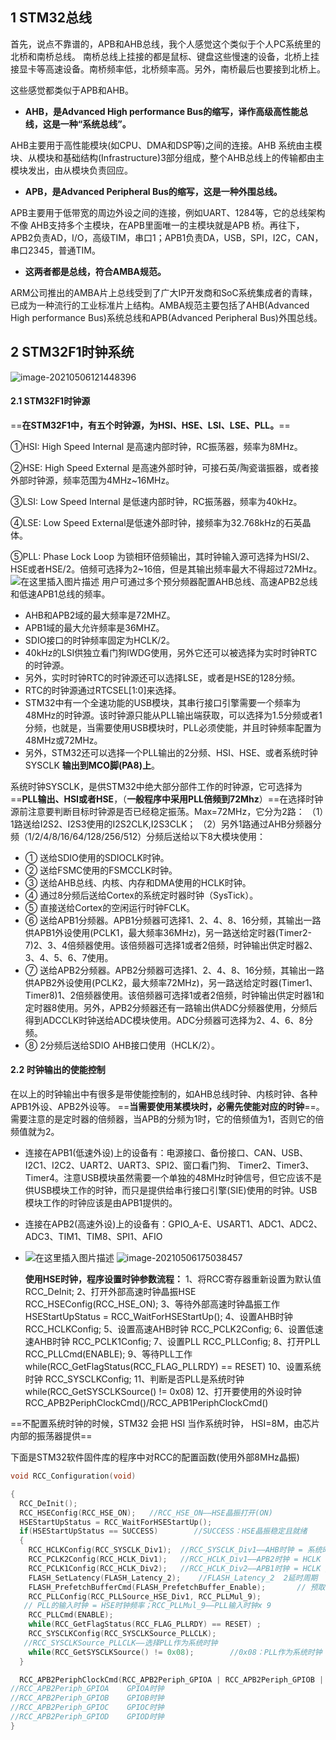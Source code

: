 ## 1 STM32总线

首先，说点不靠谱的，APB和AHB总线，我个人感觉这个类似于个人PC系统里的北桥和南桥总线。
南桥总线上挂接的都是鼠标、键盘这些慢速的设备，北桥上挂接显卡等高速设备。南桥频率低，北桥频率高。另外，南桥最后也要接到北桥上。

这些感觉都类似于APB和AHB。

- **AHB，是Advanced High performance Bus的缩写，译作高级高性能总线，这是一种“系统总线”。**

AHB主要用于高性能模块(如CPU、DMA和DSP等)之间的连接。AHB 系统由主模块、从模块和基础结构(Infrastructure)3部分组成，整个AHB总线上的传输都由主模块发出，由从模块负责回应。

- **APB，是Advanced Peripheral Bus的缩写，这是一种外围总线。**

APB主要用于低带宽的周边外设之间的连接，例如UART、1284等，它的总线架构不像 AHB支持多个主模块，在APB里面唯一的主模块就是APB 桥。再往下，APB2负责AD，I/O，高级TIM，串口1；APB1负责DA，USB，SPI，I2C，CAN，串口2345，普通TIM。

- **这两者都是总线，符合AMBA规范。**

ARM公司推出的AMBA片上总线受到了广大IP开发商和SoC系统集成者的青睐，已成为一种流行的工业标准片上结构。AMBA规范主要包括了AHB(Advanced High performance Bus)系统总线和APB(Advanced Peripheral Bus)外围总线。

## 2 STM32F1时钟系统

![image-20210506121448396](https://gitee.com/wang_chunfeng/pic-go/raw/master/img/20210506121450.png)

#### 2.1 STM32F1时钟源

==**在STM32F1中，有五个时钟源，为HSI、HSE、LSI、LSE、PLL。**==

①HSI: High Speed Internal 是高速内部时钟，RC振荡器，频率为8MHz。

②HSE: High Speed External 是高速外部时钟，可接石英/陶瓷谐振器，或者接外部时钟源，频率范围为4MHz~16MHz。

③LSI: Low Speed Internal 是低速内部时钟，RC振荡器，频率为40kHz。

④LSE: Low Speed External是低速外部时钟，接频率为32.768kHz的石英晶体。

⑤PLL: Phase Lock Loop 为锁相环倍频输出，其时钟输入源可选择为HSI/2、HSE或者HSE/2。倍频可选择为2~16倍，但是其输出频率最大不得超过72MHz。
![在这里插入图片描述](https://gitee.com/wang_chunfeng/pic-go/raw/master/img/20210503091912.png)
用户可通过多个预分频器配置AHB总线、高速APB2总线和低速APB1总线的频率。

- AHB和APB2域的最大频率是72MHZ。
- APB1域的最大允许频率是36MHZ。
- SDIO接口的时钟频率固定为HCLK/2。
- 40kHz的LSI供独立看门狗IWDG使用，另外它还可以被选择为实时时钟RTC的时钟源。
- 另外，实时时钟RTC的时钟源还可以选择LSE，或者是HSE的128分频。
- RTC的时钟源通过RTCSEL[1:0]来选择。
- STM32中有一个全速功能的USB模块，其串行接口引擎需要一个频率为48MHz的时钟源。该时钟源只能从PLL输出端获取，可以选择为1.5分频或者1分频，也就是，当需要使用USB模块时，PLL必须使能，并且时钟频率配置为48MHz或72MHz。
- 另外，STM32还可以选择一个PLL输出的2分频、HSI、HSE、或者系统时钟SYSCLK **输出到MCO脚(PA8)上**。

系统时钟SYSCLK，是供STM32中绝大部分部件工作的时钟源，它可选择为==**PLL输出、HSI或者HSE**，（**一般程序中采用PLL倍频到72Mhz**）==在选择时钟源前注意要判断目标时钟源是否已经稳定振荡。Max=72MHz，它分为2路：
（1）1路送给I2S2、I2S3使用的I2S2CLK,I2S3CLK；
（2）另外1路通过AHB分频器分频（1/2/4/8/16/64/128/256/512）分频后送给以下8大模块使用：

- ① 送给SDIO使用的SDIOCLK时钟。
- ② 送给FSMC使用的FSMCCLK时钟。
- ③ 送给AHB总线、内核、内存和DMA使用的HCLK时钟。
- ④ 通过8分频后送给Cortex的系统定时器时钟（SysTick）。
- ⑤ 直接送给Cortex的空闲运行时钟FCLK。
- ⑥ 送给APB1分频器。APB1分频器可选择1、2、4、8、16分频，其输出一路供APB1外设使用(PCLK1，最大频率36MHz)，另一路送给定时器(Timer2-7)2、3、4倍频器使用。该倍频器可选择1或者2倍频，时钟输出供定时器2、3、4、5、6、7使用。
-  ⑦ 送给APB2分频器。APB2分频器可选择1、2、4、8、16分频，其输出一路供APB2外设使用(PCLK2，最大频率72MHz)，另一路送给定时器(Timer1、Timer8)1、2倍频器使用。该倍频器可选择1或者2倍频，时钟输出供定时器1和定时器8使用。另外，APB2分频器还有一路输出供ADC分频器使用，分频后得到ADCCLK时钟送给ADC模块使用。ADC分频器可选择为2、4、6、8分频。
- ⑧ 2分频后送给SDIO AHB接口使用（HCLK/2）。

#### 2.2 时钟输出的使能控制

在以上的时钟输出中有很多是带使能控制的，如AHB总线时钟、内核时钟、各种APB1外设、APB2外设等。
==**当需要使用某模块时，必需先使能对应的时钟**==。需要注意的是定时器的倍频器，当APB的分频为1时，它的倍频值为1，否则它的倍频值就为2。

- 连接在APB1(低速外设)上的设备有：电源接口、备份接口、CAN、USB、I2C1、I2C2、UART2、UART3、SPI2、窗口看门狗、 Timer2、Timer3、Timer4。注意USB模块虽然需要一个单独的48MHz时钟信号，但它应该不是供USB模块工作的时钟，而只是提供给串行接口引擎(SIE)使用的时钟。USB模块工作的时钟应该是由APB1提供的。

- 连接在APB2(高速外设)上的设备有：GPIO_A-E、USART1、ADC1、ADC2、ADC3、TIM1、TIM8、SPI1、AFIO

- ![在这里插入图片描述](https://gitee.com/wang_chunfeng/pic-go/raw/master/img/20210503091912.png)
  ![image-20210506175038457](https://gitee.com/wang_chunfeng/pic-go/raw/master/img/20210506175048.png)
  
  **使用HSE时钟，程序设置时钟参数流程：**
  1、将RCC寄存器重新设置为默认值 RCC_DeInit;
  2、打开外部高速时钟晶振HSE RCC_HSEConfig(RCC_HSE_ON);
  3、等待外部高速时钟晶振工作 HSEStartUpStatus = RCC_WaitForHSEStartUp();
  4、设置AHB时钟 RCC_HCLKConfig;
  5、设置高速AHB时钟 RCC_PCLK2Config;
  6、设置低速速AHB时钟 RCC_PCLK1Config;
  7、设置PLL RCC_PLLConfig;
  8、打开PLL RCC_PLLCmd(ENABLE);
  9、等待PLL工作 while(RCC_GetFlagStatus(RCC_FLAG_PLLRDY) == RESET)
  10、设置系统时钟 RCC_SYSCLKConfig;
  11、判断是否PLL是系统时钟 while(RCC_GetSYSCLKSource() != 0x08)
  12、打开要使用的外设时钟 RCC_APB2PeriphClockCmd()/RCC_APB1PeriphClockCmd()

==不配置系统时钟的时候，STM32 会把 HSI 当作系统时钟， HSI=8M，由芯片内部的振荡器提供==

下面是STM32软件固件库的程序中对RCC的配置函数(使用外部8MHz晶振)

```c
void RCC_Configuration(void)

{
  RCC_DeInit();
  RCC_HSEConfig(RCC_HSE_ON);   //RCC_HSE_ON——HSE晶振打开(ON)
  HSEStartUpStatus = RCC_WaitForHSEStartUp();
  if(HSEStartUpStatus == SUCCESS)        //SUCCESS：HSE晶振稳定且就绪
  {   
    RCC_HCLKConfig(RCC_SYSCLK_Div1);  //RCC_SYSCLK_Div1——AHB时钟 = 系统时钟
    RCC_PCLK2Config(RCC_HCLK_Div1);   //RCC_HCLK_Div1——APB2时钟 = HCLK
    RCC_PCLK1Config(RCC_HCLK_Div2);   //RCC_HCLK_Div2——APB1时钟 = HCLK / 2
    FLASH_SetLatency(FLASH_Latency_2);    //FLASH_Latency_2  2延时周期
    FLASH_PrefetchBufferCmd(FLASH_PrefetchBuffer_Enable);       // 预取指缓存使能
    RCC_PLLConfig(RCC_PLLSource_HSE_Div1, RCC_PLLMul_9);    
   // PLL的输入时钟 = HSE时钟频率；RCC_PLLMul_9——PLL输入时钟x 9
    RCC_PLLCmd(ENABLE);
    while(RCC_GetFlagStatus(RCC_FLAG_PLLRDY) == RESET) ;    
    RCC_SYSCLKConfig(RCC_SYSCLKSource_PLLCLK);
   //RCC_SYSCLKSource_PLLCLK——选择PLL作为系统时钟
    while(RCC_GetSYSCLKSource() != 0x08);        //0x08：PLL作为系统时钟
  }

  RCC_APB2PeriphClockCmd(RCC_APB2Periph_GPIOA | RCC_APB2Periph_GPIOB |   RCC_APB2Periph_GPIOC , ENABLE);
//RCC_APB2Periph_GPIOA    GPIOA时钟
//RCC_APB2Periph_GPIOB    GPIOB时钟
//RCC_APB2Periph_GPIOC    GPIOC时钟
//RCC_APB2Periph_GPIOD    GPIOD时钟
}
```

